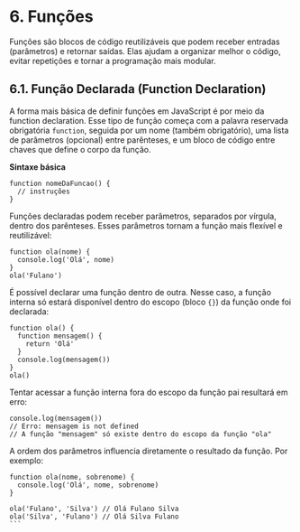 # 6. Funções

Funções são blocos de código reutilizáveis que podem receber entradas (parâmetros) e retornar saídas. Elas ajudam a organizar melhor o código, evitar repetições e tornar a programação mais modular.

## 6.1. Função Declarada (Function Declaration)

A forma mais básica de definir funções em JavaScript é por meio da function declaration. Esse tipo de função começa com a palavra reservada obrigatória `function`, seguida por um nome (também obrigatório), uma lista de parâmetros (opcional) entre parênteses, e um bloco de código entre chaves que define o corpo da função.

**Sintaxe básica**

```
function nomeDaFuncao() {
  // instruções
}
```

Funções declaradas podem receber parâmetros, separados por vírgula, dentro dos parênteses. Esses parâmetros tornam a função mais flexível e reutilizável:

```
function ola(nome) {
  console.log('Olá', nome)
}
ola('Fulano')
```

É possível declarar uma função dentro de outra. Nesse caso, a função interna só estará disponível dentro do escopo (bloco `{}`) da função onde foi declarada:

```
function ola() {
  function mensagem() {
    return 'Olá'
  }
  console.log(mensagem())
}
ola()
```

Tentar acessar a função interna fora do escopo da função pai resultará em erro:

```
console.log(mensagem()) 
// Erro: mensagem is not defined
// A função "mensagem" só existe dentro do escopo da função "ola"
```

A ordem dos parâmetros influencia diretamente o resultado da função. Por exemplo:

````
function ola(nome, sobrenome) {
  console.log('Olá', nome, sobrenome)
}

ola('Fulano', 'Silva') // Olá Fulano Silva
ola('Silva', 'Fulano') // Olá Silva Fulano
```